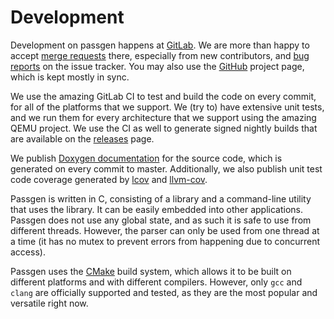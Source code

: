 # Development

Development on passgen happens at [GitLab][gitlab]. We are more than happy to accept [merge requests][merge-requests] there, especially from new contributors, and [bug reports][bug-reports] on the issue tracker. You may also use the [GitHub][github] project page, which is kept mostly in sync.

We use the amazing GitLab CI to test and build the code on every commit, for all of the platforms that we support. We (try to) have extensive unit tests, and we run them for every architecture that we support using the amazing QEMU project. We use the CI as well to generate signed nightly builds that are available on the [releases](releases.md) page.

We publish [Doxygen documentation][doxygen] for the source code, which is generated on every commit to master. Additionally, we also publish unit test code coverage generated by [lcov][coverage-lcov] and [llvm-cov][coverage-llvm-cov].

Passgen is written in C, consisting of a library and a command-line utility that uses the library. It can be easily embedded into other applications. Passgen does not use any global state, and as such it is safe to use from different threads. However, the parser can only be used from one thread at a time (it has no mutex to prevent errors from happening due to concurrent access).

Passgen uses the [CMake][cmake] build system, which allows it to be built on different platforms and with different compilers. However, only `gcc` and `clang` are officially supported and tested, as they are the most popular and versatile right now.

[gitlab]: https://gitlab.com/xfbs/passgen
[github]: https://github.com/xfbs/passgen
[doxygen]: https://xfbs.gitlab.io/passgen/doxygen/html
[merge-requests]: https://gitlab.com/xfbs/passgen/-/merge_requests
[bug-reports]: https://gitlab.com/xfbs/passgen/-/issues
[coverage-lcov]: https://xfbs.gitlab.io/passgen/coverage/lcov/
[coverage-llvm-cov]: https://xfbs.gitlab.io/passgen/coverage/llvm-cov/
[cmake]: https://cmake.org/
